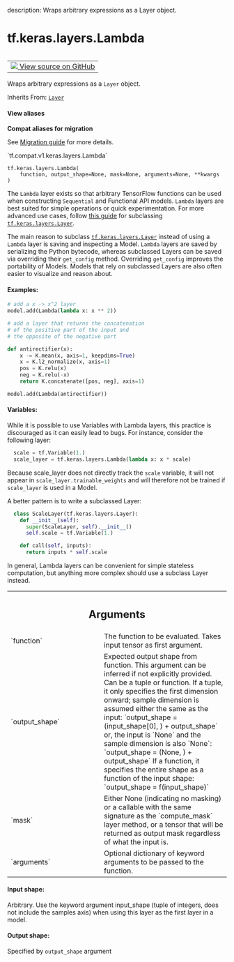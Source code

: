 description: Wraps arbitrary expressions as a Layer object.

<div itemscope itemtype="http://developers.google.com/ReferenceObject">
<meta itemprop="name" content="tf.keras.layers.Lambda" />
<meta itemprop="path" content="Stable" />
<meta itemprop="property" content="__init__"/>
<meta itemprop="property" content="__new__"/>
</div>

# tf.keras.layers.Lambda

<!-- Insert buttons and diff -->

<table class="tfo-notebook-buttons tfo-api nocontent" align="left">
<td>
  <a target="_blank" href="https://github.com/tensorflow/tensorflow/blob/r2.3/tensorflow/python/keras/layers/core.py#L744-L1063">
    <img src="https://www.tensorflow.org/images/GitHub-Mark-32px.png" />
    View source on GitHub
  </a>
</td>
</table>



Wraps arbitrary expressions as a `Layer` object.

Inherits From: [`Layer`](../../../tf/keras/layers/Layer.md)

<section class="expandable">
  <h4 class="showalways">View aliases</h4>
  <p>
<b>Compat aliases for migration</b>
<p>See
<a href="https://www.tensorflow.org/guide/migrate">Migration guide</a> for
more details.</p>
<p>`tf.compat.v1.keras.layers.Lambda`</p>
</p>
</section>

<pre class="devsite-click-to-copy prettyprint lang-py tfo-signature-link">
<code>tf.keras.layers.Lambda(
    function, output_shape=None, mask=None, arguments=None, **kwargs
)
</code></pre>



<!-- Placeholder for "Used in" -->

The `Lambda` layer exists so that arbitrary TensorFlow functions
can be used when constructing `Sequential` and Functional API
models. `Lambda` layers are best suited for simple operations or
quick experimentation. For more advanced use cases, follow
[this guide](https://www.tensorflow.org/guide/keras/custom_layers_and_models)
for subclassing <a href="../../../tf/keras/layers/Layer.md"><code>tf.keras.layers.Layer</code></a>.

The main reason to subclass <a href="../../../tf/keras/layers/Layer.md"><code>tf.keras.layers.Layer</code></a> instead of using a
`Lambda` layer is saving and inspecting a Model. `Lambda` layers
are saved by serializing the Python bytecode, whereas subclassed
Layers can be saved via overriding their `get_config` method. Overriding
`get_config` improves the portability of Models. Models that rely on
subclassed Layers are also often easier to visualize and reason about.

#### Examples:



```python
# add a x -> x^2 layer
model.add(Lambda(lambda x: x ** 2))
```
```python
# add a layer that returns the concatenation
# of the positive part of the input and
# the opposite of the negative part

def antirectifier(x):
    x -= K.mean(x, axis=1, keepdims=True)
    x = K.l2_normalize(x, axis=1)
    pos = K.relu(x)
    neg = K.relu(-x)
    return K.concatenate([pos, neg], axis=1)

model.add(Lambda(antirectifier))
```

#### Variables:

While it is possible to use Variables with Lambda layers, this practice is
discouraged as it can easily lead to bugs. For instance, consider the
following layer:

```python
  scale = tf.Variable(1.)
  scale_layer = tf.keras.layers.Lambda(lambda x: x * scale)
```

Because scale_layer does not directly track the `scale` variable, it will
not appear in `scale_layer.trainable_weights` and will therefore not be
trained if `scale_layer` is used in a Model.

A better pattern is to write a subclassed Layer:

```python
  class ScaleLayer(tf.keras.layers.Layer):
    def __init__(self):
      super(ScaleLayer, self).__init__()
      self.scale = tf.Variable(1.)

    def call(self, inputs):
      return inputs * self.scale
```

In general, Lambda layers can be convenient for simple stateless
computation, but anything more complex should use a subclass Layer instead.



<!-- Tabular view -->
 <table class="responsive fixed orange">
<colgroup><col width="214px"><col></colgroup>
<tr><th colspan="2"><h2 class="add-link">Arguments</h2></th></tr>

<tr>
<td>
`function`
</td>
<td>
The function to be evaluated. Takes input tensor as first
argument.
</td>
</tr><tr>
<td>
`output_shape`
</td>
<td>
Expected output shape from function. This argument can be
inferred if not explicitly provided. Can be a tuple or function. If a
tuple, it only specifies the first dimension onward;
sample dimension is assumed either the same as the input: `output_shape =
(input_shape[0], ) + output_shape` or, the input is `None` and
the sample dimension is also `None`: `output_shape = (None, ) +
output_shape` If a function, it specifies the entire shape as a function
of the
input shape: `output_shape = f(input_shape)`
</td>
</tr><tr>
<td>
`mask`
</td>
<td>
Either None (indicating no masking) or a callable with the same
signature as the `compute_mask` layer method, or a tensor that will be
returned as output mask regardless of what the input is.
</td>
</tr><tr>
<td>
`arguments`
</td>
<td>
Optional dictionary of keyword arguments to be passed to the
function.
</td>
</tr>
</table>



#### Input shape:

Arbitrary. Use the keyword argument input_shape (tuple of
integers, does not include the samples axis) when using this layer as the
first layer in a model.



#### Output shape:

Specified by `output_shape` argument


